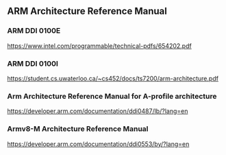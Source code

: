 ## ARM Architecture Reference Manual
### ARM DDI 0100E
https://www.intel.com/programmable/technical-pdfs/654202.pdf
### ARM DDI 0100I
https://student.cs.uwaterloo.ca/~cs452/docs/ts7200/arm-architecture.pdf

### Arm Architecture Reference Manual for A-profile architecture
https://developer.arm.com/documentation/ddi0487/lb/?lang=en

### Armv8-M Architecture Reference Manual
https://developer.arm.com/documentation/ddi0553/by/?lang=en

